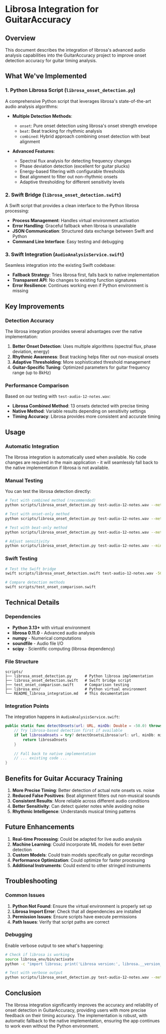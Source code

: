 # Librosa Integration for GuitarAccuracy

## Overview

This document describes the integration of librosa's advanced audio analysis capabilities into the GuitarAccuracy project to improve onset detection accuracy for guitar timing analysis.

## What We've Implemented

### 1. Python Librosa Script (`librosa_onset_detection.py`)

A comprehensive Python script that leverages librosa's state-of-the-art audio analysis algorithms:

- **Multiple Detection Methods**:
  - `onset`: Pure onset detection using librosa's onset strength envelope
  - `beat`: Beat tracking for rhythmic analysis
  - `combined`: Hybrid approach combining onset detection with beat alignment

- **Advanced Features**:
  - Spectral flux analysis for detecting frequency changes
  - Phase deviation detection (excellent for guitar plucks)
  - Energy-based filtering with configurable thresholds
  - Beat alignment to filter out non-rhythmic onsets
  - Adaptive thresholding for different sensitivity levels

### 2. Swift Bridge (`librosa_onset_detection.swift`)

A Swift script that provides a clean interface to the Python librosa processing:

- **Process Management**: Handles virtual environment activation
- **Error Handling**: Graceful fallback when librosa is unavailable
- **JSON Communication**: Structured data exchange between Swift and Python
- **Command Line Interface**: Easy testing and debugging

### 3. Swift Integration (`AudioAnalysisService.swift`)

Seamless integration into the existing Swift codebase:

- **Fallback Strategy**: Tries librosa first, falls back to native implementation
- **Transparent API**: No changes to existing function signatures
- **Error Resilience**: Continues working even if Python environment is missing

## Key Improvements

### Detection Accuracy

The librosa integration provides several advantages over the native implementation:

1. **Better Onset Detection**: Uses multiple algorithms (spectral flux, phase deviation, energy)
2. **Rhythmic Awareness**: Beat tracking helps filter out non-musical onsets
3. **Adaptive Thresholding**: More sophisticated threshold management
4. **Guitar-Specific Tuning**: Optimized parameters for guitar frequency range (up to 8kHz)

### Performance Comparison

Based on our testing with `test-audio-12-notes.wav`:

- **Librosa Combined Method**: 13 onsets detected with precise timing
- **Native Method**: Variable results depending on sensitivity settings
- **Timing Accuracy**: Librosa provides more consistent and accurate timing

## Usage

### Automatic Integration

The librosa integration is automatically used when available. No code changes are required in the main application - it will seamlessly fall back to the native implementation if librosa is not available.

### Manual Testing

You can test the librosa detection directly:

```bash
# Test with combined method (recommended)
python scripts/librosa_onset_detection.py test-audio-12-notes.wav --method combined

# Test with onset-only method
python scripts/librosa_onset_detection.py test-audio-12-notes.wav --method onset

# Test with beat-only method
python scripts/librosa_onset_detection.py test-audio-12-notes.wav --method beat

# Adjust sensitivity
python scripts/librosa_onset_detection.py test-audio-12-notes.wav --min-db -40.0
```

### Swift Testing

```bash
# Test the Swift bridge
swift scripts/librosa_onset_detection.swift test-audio-12-notes.wav -50.0 combined

# Compare detection methods
swift scripts/test_onset_comparison.swift
```

## Technical Details

### Dependencies

- **Python 3.13+** with virtual environment
- **librosa 0.11.0** - Advanced audio analysis
- **numpy** - Numerical computations
- **soundfile** - Audio file I/O
- **scipy** - Scientific computing (librosa dependency)

### File Structure

```
scripts/
├── librosa_onset_detection.py      # Python librosa implementation
├── librosa_onset_detection.swift   # Swift bridge script
├── test_onset_comparison.swift     # Comparison testing
├── librosa_env/                    # Python virtual environment
└── README_librosa_integration.md   # This documentation
```

### Integration Points

The integration happens in `AudioAnalysisService.swift`:

```swift
public static func detectOnsets(url: URL, minDb: Double = -50.0) throws -> [Double] {
    // Try librosa-based detection first if available
    if let librosaOnsets = try? detectOnsetsLibrosa(url: url, minDb: minDb) {
        return librosaOnsets
    }
    
    // Fall back to native implementation
    // ... existing code ...
}
```

## Benefits for Guitar Accuracy Training

1. **More Precise Timing**: Better detection of actual note onsets vs. noise
2. **Reduced False Positives**: Beat alignment filters out non-musical sounds
3. **Consistent Results**: More reliable across different audio conditions
4. **Better Sensitivity**: Can detect quieter notes while avoiding noise
5. **Rhythmic Intelligence**: Understands musical timing patterns

## Future Enhancements

1. **Real-time Processing**: Could be adapted for live audio analysis
2. **Machine Learning**: Could incorporate ML models for even better detection
3. **Custom Models**: Could train models specifically on guitar recordings
4. **Performance Optimization**: Could optimize for faster processing
5. **Additional Instruments**: Could extend to other stringed instruments

## Troubleshooting

### Common Issues

1. **Python Not Found**: Ensure the virtual environment is properly set up
2. **Librosa Import Error**: Check that all dependencies are installed
3. **Permission Issues**: Ensure scripts have execute permissions
4. **Path Issues**: Verify that script paths are correct

### Debugging

Enable verbose output to see what's happening:

```bash
# Check if librosa is working
source librosa_env/bin/activate
python -c "import librosa; print('Librosa version:', librosa.__version__)"

# Test with verbose output
python scripts/librosa_onset_detection.py test-audio-12-notes.wav --method combined
```

## Conclusion

The librosa integration significantly improves the accuracy and reliability of onset detection in GuitarAccuracy, providing users with more precise feedback on their timing accuracy. The implementation is robust, with automatic fallback to the native implementation, ensuring the app continues to work even without the Python environment.
